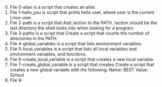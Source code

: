 0. File 0-alias is a script that creates an alias
1. File 1-hello_you is  script that prints hello user, where user is the current Linux user.
2. File 2-path is a script that Add /action to the PATH. /action should be the last directory the shell looks into when looking for a program.
3. File 3-paths is a script that Create a script that counts the number of directories in the PATH.
4. File 4-global_variables is a script that lists environment variables.
5. File 5-local_variables is a script that lists all local variables and environment variables, and functions.
6. File 6-create_local_variable is a script that creates a new local variable.
7. File 7-create_global_variable is a script that creates Create a script that creates a new global variable with the following:
Name: BEST
Value: School
8. File 8-
 

